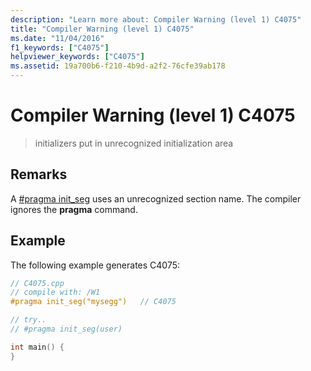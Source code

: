 ```yaml
---
description: "Learn more about: Compiler Warning (level 1) C4075"
title: "Compiler Warning (level 1) C4075"
ms.date: "11/04/2016"
f1_keywords: ["C4075"]
helpviewer_keywords: ["C4075"]
ms.assetid: 19a700b6-f210-4b9d-a2f2-76cfe39ab178
---
```

# Compiler Warning (level 1) C4075

> initializers put in unrecognized initialization area

## Remarks

A [#pragma init_seg](../../preprocessor/init-seg.md) uses an unrecognized section name. The compiler ignores the **pragma** command.

## Example

The following example generates C4075:

```cpp
// C4075.cpp
// compile with: /W1
#pragma init_seg("mysegg")   // C4075

// try..
// #pragma init_seg(user)

int main() {
}
```
